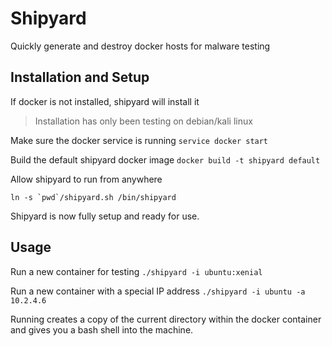 # Shipyard
Quickly generate and destroy docker hosts for malware testing

## Installation and Setup
If docker is not installed, shipyard will install it
> Installation has only been testing on debian/kali linux

Make sure the docker service is running
`service docker start`

Build the default shipyard docker image
`docker build -t shipyard default`

Allow shipyard to run from anywhere
```
ln -s `pwd`/shipyard.sh /bin/shipyard
```

Shipyard is now fully setup and ready for use.

## Usage
Run a new container for testing
`./shipyard -i ubuntu:xenial`

Run a new container with a special IP address
`./shipyard -i ubuntu -a 10.2.4.6`

Running creates a copy of the current directory within the docker container and gives you a bash shell into the machine.
